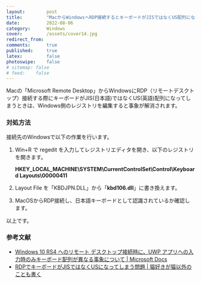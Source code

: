 ```yaml
---
layout:        post
title:         "MacからWindowsへRDP接続するとキーボードがJISではなくUS配列になるとき"
date:          2022-08-06
category:      Windows
cover:         /assets/cover14.jpg
redirect_from:
comments:      true
published:     true
latex:         false
photoswipe:    false
# sitemap: false
# feed:    false
---
```


Macの「Microsoft Remote Desktop」からWindowsにRDP（リモートデスクトップ）接続する際にキーボードがJIS(日本語)ではなくUS(英語)配列になってしまうときは、Windows側のレジストリを編集すると事象が解消されます。

### 対処方法

接続先のWindowsで以下の作業を行います。

1. Win+R で regedit を入力してレジストリエディタを開き、以下のレジストリを開きます。

   **HKEY_LOCAL_MACHINE\SYSTEM\CurrentControlSet\Control\Keyboard Layouts\00000411**

2. Layout File を「KBDJPN.DLL」から「**kbd106.dll**」に書き換えます。

3. MacOSからRDP接続し、日本語キーボードとして認識されているか確認します。

以上です。

### 参考文献
- [Windows 10 RS4 へのリモート デスクトップ接続時に、UWP アプリへの入力時のみキーボード配列が異なる事象について \| Microsoft Docs](https://docs.microsoft.com/ja-jp/archive/blogs/askcorejp/rs4-rdp-keyboardlayout)
- [RDPでキーボードがJISではなくUSになってしまう問題 \| 猫好きが猫以外のことも書く](https://bitto.jp/posts/%E6%8A%80%E8%A1%93/%E3%83%8A%E3%83%AC%E3%83%83%E3%82%B8/rdp-keyboard/)
